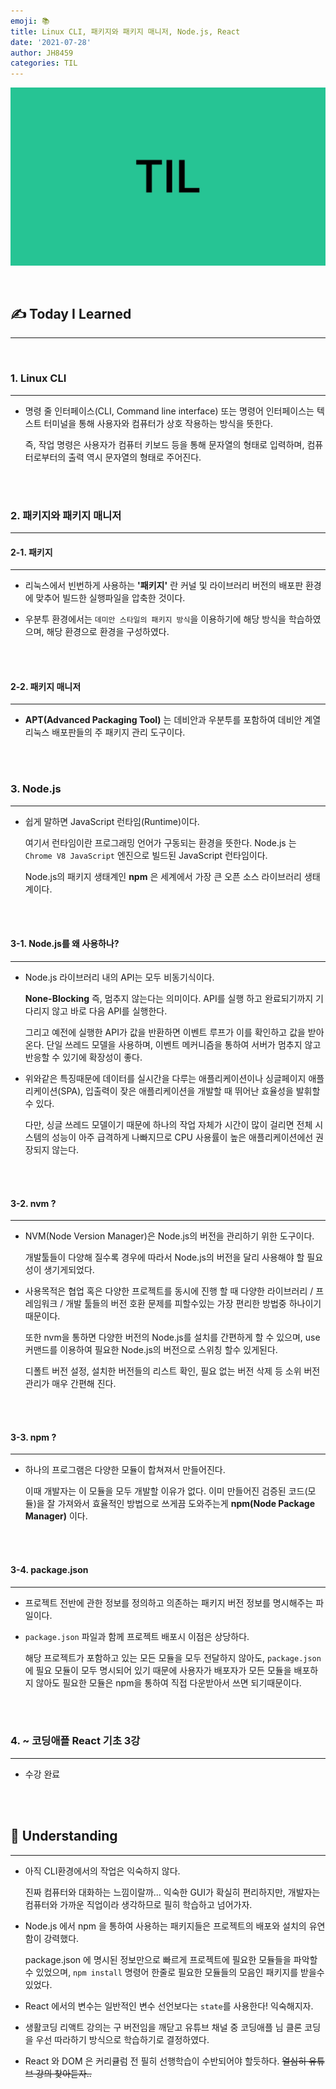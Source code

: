 ```yaml
---
emoji: 📚
title: Linux CLI, 패키지와 패키지 매니저, Node.js, React
date: '2021-07-28'
author: JH8459
categories: TIL
---
```


![github-blog.png](../../assets/common/TIL.jpeg)

<br>

## ✍️ <b>T</b>oday <b>I</b> <b>L</b>earned

---

<br>

### 1. Linux CLI

---

- 명령 줄 인터페이스(CLI, Command line interface) 또는 명령어 인터페이스는 텍스트 터미널을 통해 사용자와 컴퓨터가 상호 작용하는 방식을 뜻한다.

  즉, 작업 명령은 사용자가 컴퓨터 키보드 등을 통해 문자열의 형태로 입력하며, 컴퓨터로부터의 출력 역시 문자열의 형태로 주어진다.

<br>
<br>

### 2. 패키지와 패키지 매니저

---

#### 2-1. 패키지

---

- 리눅스에서 빈번하게 사용하는 **'패키지'** 란 커널 및 라이브러리 버전의 배포판 환경에 맞추어 빌드한 실행파일을 압축한 것이다.

- 우분투 환경에서는 `데미안 스타일의 패키지 방식`을 이용하기에 해당 방식을 학습하였으며, 해당 환경으로 환경을 구성하였다.

<br>
<br>

#### 2-2. 패키지 매니저

---

- **APT(Advanced Packaging Tool)** 는 데비안과 우분투를 포함하여 데비안 계열 리눅스 배포판들의 주 패키지 관리 도구이다.

<br>
<br>

### 3. Node.js

---

- 쉽게 말하면 JavaScript 런타임(Runtime)이다.

  여기서 런타임이란 프로그래밍 언어가 구동되는 환경을 뜻한다. Node.js 는 `Chrome V8 JavaScript` 엔진으로 빌드된 JavaScript 런타임이다.

  Node.js의 패키지 생태계인 **npm** 은 세계에서 가장 큰 오픈 소스 라이브러리 생태계이다.

<br>
<br>

#### 3-1. Node.js를 왜 사용하나?

---

- Node.js 라이브러리 내의 API는 모두 비동기식이다.

  **None-Blocking** 즉, 멈추지 않는다는 의미이다. API를 실행 하고 완료되기까지 기다리지 않고 바로 다음 API를 실행한다.

  그리고 예전에 실행한 API가 값을 반환하면 이벤트 루프가 이를 확인하고 값을 받아온다. 단일 쓰레드 모델을 사용하며, 이벤트 메커니즘을 통하여 서버가 멈추지 않고 반응할 수 있기에 확장성이 좋다.

- 위와같은 특징때문에 데이터를 실시간을 다루는 애플리케이션이나 싱글페이지 애플리케이션(SPA), 입출력이 잦은 애플리케이션을 개발할 때 뛰어난 효율성을 발휘할 수 있다.

  다만, 싱글 쓰레드 모델이기 때문에 하나의 작업 자체가 시간이 많이 걸리면 전체 시스템의 성능이 아주 급격하게 나빠지므로 CPU 사용률이 높은 애플리케이션에선 권장되지 않는다.

<br>
<br>

#### 3-2. nvm ?

---

- NVM(Node Version Manager)은 Node.js의 버전을 관리하기 위한 도구이다.

  개발툴들이 다양해 질수록 경우에 따라서 Node.js의 버전을 달리 사용해야 할 필요성이 생기게되었다.

- 사용목적은 협업 혹은 다양한 프로젝트를 동시에 진행 할 때 다양한 라이브러리 / 프레임워크 / 개발 툴들의 버전 호환 문제를 피할수있는 가장 편리한 방법중 하나이기 때문이다.

  또한 nvm을 통하면 다양한 버전의 Node.js를 설치를 간편하게 할 수 있으며, use 커맨드를 이용하여 필요한 Node.js의 버전으로 스위칭 할수 있게된다.

  디폴트 버전 설정, 설치한 버전들의 리스트 확인, 필요 없는 버전 삭제 등 소위 버전 관리가 매우 간편해 진다.

<br>
<br>

#### 3-3. npm ?

---

- 하나의 프로그램은 다양한 모듈이 합쳐져서 만들어진다.

  이때 개발자는 이 모듈을 모두 개발할 이유가 없다. 이미 만들어진 검증된 코드(모듈)을 잘 가져와서 효율적인 방법으로 쓰게끔 도와주는게 **npm(Node Package Manager)** 이다.

<br>
<br>

#### 3-4. package.json

---

- 프로젝트 전반에 관한 정보를 정의하고 의존하는 패키지 버전 정보를 명시해주는 파일이다.

- `package.json` 파일과 함께 프로젝트 배포시 이점은 상당하다.

  해당 프로젝트가 포함하고 있는 모든 모듈을 모두 전달하지 않아도, `package.json` 에 필요 모듈이 모두 명시되어 있기 때문에 사용자가 배포자가 모든 모듈을 배포하지 않아도 필요한 모듈은 npm을 통하여 직접 다운받아서 쓰면 되기때문이다.

<br>
<br>

### 4. ~ 코딩애플 React 기초 3강

---

- 수강 완료

<br>
<br>

## 🤔 Understanding

---

- 아직 CLI환경에서의 작업은 익숙하지 않다.

  진짜 컴퓨터와 대화하는 느낌이랄까... 익숙한 GUI가 확실히 편리하지만, 개발자는 컴퓨터와 가까운 직업이라 생각하므로 필히 학습하고 넘어가자.

- Node.js 에서 npm 을 통하여 사용하는 패키지들은 프로젝트의 배포와 설치의 유연함이 강력했다.

  package.json 에 명시된 정보만으로 빠르게 프로젝트에 필요한 모듈들을 파악할 수 있었으며, `npm install` 명령어 한줄로 필요한 모듈들의 모음인 패키지를 받을수 있었다.

- React 에서의 변수는 일반적인 변수 선언보다는 `state`를 사용한다! 익숙해지자.

- 생활코딩 리액트 강의는 구 버전임을 깨닫고 유튜브 채널 중 코딩애플 님 클론 코딩을 우선 따라하기 방식으로 학습하기로 결정하였다.

- React 와 DOM 은 커리큘럼 전 필히 선행학습이 수반되어야 할듯하다. ~~열심히 유튜브 강의 찾아듣자..~~

<br>
<br>

```toc

```
